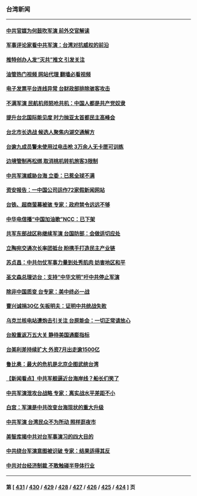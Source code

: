 ### 台湾新闻
---
#### [中共官媒为何鼓吹军演 前外交官解读](../../pages/ncid1349361/n13797550.md?08080445) 
#### [军事评论家看中共军演：台湾对抗威权的前沿](../../pages/ncid1349361/n13797576.md?08080445) 
#### [推特创办人发“灭共”推文 引发关注](../../pages/ncid1349361/n13797542.md?08080445) 
#### [油管热门视频 网站代理 翻墙必看视频](http://209.222.30.114:81/youtube.html?08080445)
#### [电子发票平台连线异常 台财政部排除骇客攻击](../../pages/ncid1349361/n13797499.md?08080445) 
#### [不满军演 民航机师怒呛共机：中国人都是共产党奴隶](../../pages/ncid1349361/n13797497.md?08080445) 
#### [提升台北国际能见度 时力抛亚太首都民主高峰会](../../pages/ncid1349361/n13797537.md?08080445) 
#### [台北市长选战 候选人聚焦内湖交通解方](../../pages/ncid1349361/n13797538.md?08080445) 
#### [台逾九成员警未使用过电击枪 3万余人无卡匣可训练](../../pages/ncid1349361/n13797505.md?08080445) 
#### [边境管制再松绑 取消桃机转机旅客3限制](../../pages/ncid1349361/n13797512.md?08080445) 
#### [中共军演威胁台海 立委：已惹全球不满](../../pages/ncid1349361/n13797503.md?08080445) 
#### [资安报告：一中国公司运作72家假新闻网站](../../pages/ncid1349361/n13797500.md?08080445) 
#### [台铁、超商萤幕被骇 专家：政府禁令远远不够](../../pages/ncid1349361/n13797517.md?08080445) 
#### [中华电信播“中国加油歌”NCC：已下架](../../pages/ncid1349361/n13797493.md?08080445) 
#### [共军东部战区称继续军演 台国防部：会做适切应处](../../pages/ncid1349361/n13797449.md?08080445) 
#### [立陶宛交通次长率团抵台 盼携手打造民主产业链](../../pages/ncid1349361/n13797423.md?08080445) 
#### [苏贞昌：中共勿仗军事力量到处秀肌肉 妨害地区和平](../../pages/ncid1349361/n13797422.md?08080445) 
#### [圣文森总理访台：支持“中华文明”吁中共停止军演](../../pages/ncid1349361/n13797425.md?08080445) 
#### [除非中国质变 台专家：美中终必一战](../../pages/ncid1349361/n13797428.md?08080445) 
#### [曹兴诚捐30亿 矢板明夫：证明中共统战失败](../../pages/ncid1349361/n13797407.md?08080445) 
#### [乌克兰核电站遭炮击引关注 台原能会：一切正常请放心](../../pages/ncid1349361/n13797396.md?08080445) 
#### [台股重返万五大关 静待美国通膨指标](../../pages/ncid1349361/n13797390.md?08080445) 
#### [台美利差持续扩大 外资7月出走逾1500亿](../../pages/ncid1349361/n13797392.md?08080445) 
#### [鲁比奥：最大的危机是北京企图武统台湾](../../pages/ncid1349361/n13797410.md?08080445) 
#### [【新闻看点】中共军舰逼近台海岸线？船长们笑了](../../pages/ncid1349361/n13797113.md?08080445) 
#### [中共军演泄攻台战略 专家：离实战水平差距不小](../../pages/ncid1349361/n13797209.md?08080445) 
#### [白宫：军演是中共改变台海现状的重大升级](../../pages/ncid1349361/n13797184.md?08080445) 
#### [中共军演 台湾民众不为所动 照样逛夜市](../../pages/ncid1349361/n13797190.md?08080445) 
#### [美智库揭中共对台军事演习的四大目的](../../pages/ncid1349361/n13797187.md?08080445) 
#### [中共绕台军演意图被识破 专家：结果适得其反](../../pages/ncid1349361/n13797128.md?08080445) 
#### [中共对台经济制裁 不敢触碰半导体行业](../../pages/ncid1349361/n13796897.md?08080445) 

---
#### 第 [ [431](./431.md?08080445) / [430](./430.md?08080445) / [429](./429.md?08080445) / [428](./428.md?08080445) / [427](./427.md?08080445) / [426](./426.md?08080445) / [425](./425.md?08080445) / [424](./424.md?08080445) ] 页
